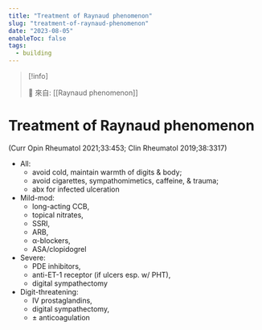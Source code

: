 ```yaml
---
title: "Treatment of Raynaud phenomenon"
slug: "treatment-of-raynaud-phenomenon"
date: "2023-08-05"
enableToc: false
tags:
  - building
---
```


> [!info]
>
> 🌱 來自: [[Raynaud phenomenon]]

# Treatment of Raynaud phenomenon

(Curr Opin Rheumatol 2021;33:453; Clin Rheumatol 2019;38:3317)

- All:
  - avoid cold, maintain warmth of digits & body;
  - avoid cigarettes, sympathomimetics, caffeine, & trauma;
  - abx for infected ulceration
- Mild-mod:
  - long-acting CCB,
  - topical nitrates,
  - SSRI,
  - ARB,
  - α-blockers,
  - ASA/clopidogrel
- Severe:
  - PDE inhibitors,
  - anti-ET-1 receptor (if ulcers esp. w/ PHT),
  - digital sympathectomy
- Digit-threatening:
  - IV prostaglandins,
  - digital sympathectomy,
  - ± anticoagulation
